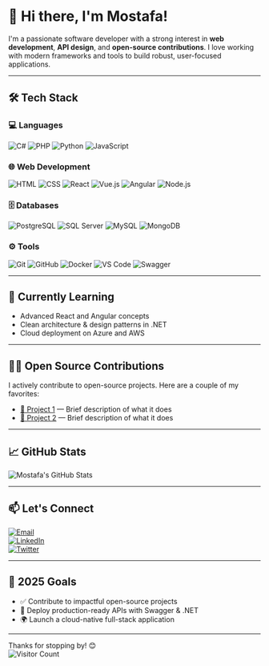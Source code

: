 # 👋 Hi there, I'm Mostafa!

I'm a passionate software developer with a strong interest in **web development**, **API design**, and **open-source contributions**. I love working with modern frameworks and tools to build robust, user-focused applications.

---

## 🛠️ Tech Stack

### 💻 Languages  
![C#](https://img.shields.io/badge/C%23-239120?style=flat&logo=c-sharp&logoColor=white)
![PHP](https://img.shields.io/badge/PHP-777BB4?style=flat&logo=php&logoColor=white)
![Python](https://img.shields.io/badge/Python-3776AB?style=flat&logo=python&logoColor=white)
![JavaScript](https://img.shields.io/badge/JavaScript-F7DF1E?style=flat&logo=javascript&logoColor=black)

### 🌐 Web Development  
![HTML](https://img.shields.io/badge/HTML5-E34F26?style=flat&logo=html5&logoColor=white)
![CSS](https://img.shields.io/badge/CSS3-1572B6?style=flat&logo=css3&logoColor=white)
![React](https://img.shields.io/badge/React-61DAFB?style=flat&logo=react&logoColor=black)
![Vue.js](https://img.shields.io/badge/Vue.js-4FC08D?style=flat&logo=vue-dot-js&logoColor=white)
![Angular](https://img.shields.io/badge/Angular-DD0031?style=flat&logo=angular&logoColor=white)
![Node.js](https://img.shields.io/badge/Node.js-339933?style=flat&logo=node-dot-js&logoColor=white)

### 🗄️ Databases  
![PostgreSQL](https://img.shields.io/badge/PostgreSQL-4169E1?style=flat&logo=postgresql&logoColor=white)
![SQL Server](https://img.shields.io/badge/SQL%20Server-CC2927?style=flat&logo=microsoft-sql-server&logoColor=white)
![MySQL](https://img.shields.io/badge/MySQL-4479A1?style=flat&logo=mysql&logoColor=white)
![MongoDB](https://img.shields.io/badge/MongoDB-47A248?style=flat&logo=mongodb&logoColor=white)

### ⚙️ Tools  
![Git](https://img.shields.io/badge/Git-F05032?style=flat&logo=git&logoColor=white)
![GitHub](https://img.shields.io/badge/GitHub-181717?style=flat&logo=github&logoColor=white)
![Docker](https://img.shields.io/badge/Docker-2496ED?style=flat&logo=docker&logoColor=white)
![VS Code](https://img.shields.io/badge/VS%20Code-007ACC?style=flat&logo=visual-studio-code&logoColor=white)
![Swagger](https://img.shields.io/badge/Swagger-85EA2D?style=flat&logo=swagger&logoColor=black)

---

## 🌱 Currently Learning

- Advanced React and Angular concepts  
- Clean architecture & design patterns in .NET  
- Cloud deployment on Azure and AWS

---

## 👨‍💻 Open Source Contributions

I actively contribute to open-source projects. Here are a couple of my favorites:

- [🔗 Project 1](https://github.com/Mostafa-SAID7/project1) — Brief description of what it does  
- [🔗 Project 2](https://github.com/Mostafa-SAID7/project2) — Brief description of what it does

---

## 📈 GitHub Stats

![Mostafa's GitHub Stats](https://github-readme-stats.vercel.app/api?username=Mostafa-SAID7&show_icons=true&theme=radical)

---

## 📫 Let's Connect

[![Email](https://img.shields.io/badge/Email-D14836?style=flat&logo=gmail&logoColor=white)](mailto:mostafa.said@example.com)  
[![LinkedIn](https://img.shields.io/badge/LinkedIn-0A66C2?style=flat&logo=linkedin&logoColor=white)](https://www.linkedin.com/in/mostafa-said/)  
[![Twitter](https://img.shields.io/badge/Twitter-1DA1F2?style=flat&logo=twitter&logoColor=white)](https://twitter.com/Mostafa_SAID7)

---

## 🎯 2025 Goals

- ✅ Contribute to impactful open-source projects  
- 🚀 Deploy production-ready APIs with Swagger & .NET  
- 🌍 Launch a cloud-native full-stack application

---

Thanks for stopping by! 😊  
![Visitor Count](https://visitor-badge.glitch.me/badge?page_id=Mostafa-SAID7.Mostafa-SAID7)
